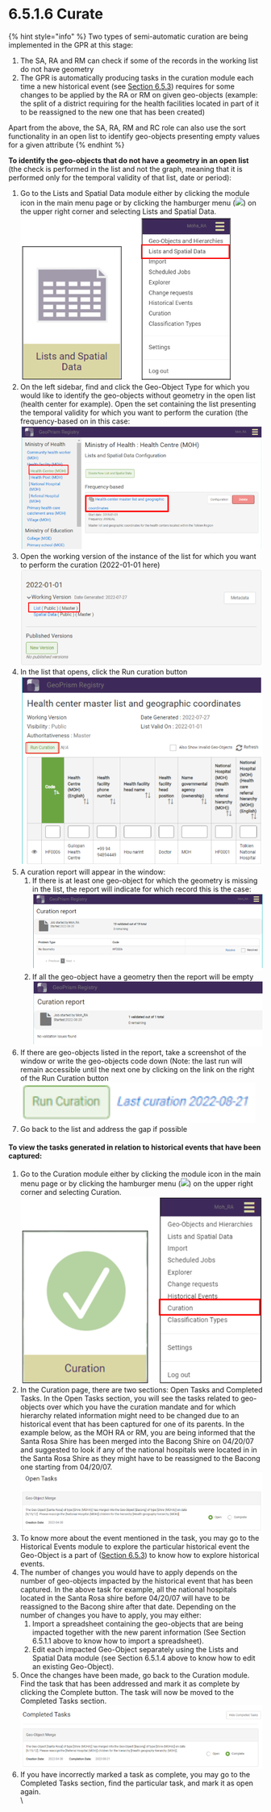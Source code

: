 # 6.5.1.6 Curate

{% hint style="info" %}
Two types of semi-automatic curation are being implemented in the GPR at this stage:&#x20;

1. The SA, RA and RM can check if some of the records in the working list do not have geometry&#x20;
2. The GPR is automatically producing tasks in the curation module each time a new historical event (see [Section 6.5.3](../6.5.3-historical-events.md)) requires for some changes to be applied by the RA or RM on given geo-objects (example: the split of a district requiring for the health facilities located in part of it to be reassigned to the new one that has been created)

Apart from the above, the SA, RA, RM and RC role can also use the sort functionality in an open list to identify geo-objects presenting empty values for a given attribute
{% endhint %}

**To identify the geo-objects that do not have a geometry in an open list** (the check is performed in the list and not the graph, meaning that it is performed only for the temporal validity of that list, date or period):

1. Go to the Lists and Spatial Data module either by clicking the module icon in the main menu page or by clicking the hamburger menu (![](https://lh3.googleusercontent.com/4ieAODNcwrlKZ6iUiZnYlbLGZmQJiEse\_Z8mls7B1vwiKHOfldO3TWH3smxfa1IJQb\_BhxM7c6iTe--Wm0sPvlovt4jp-DaoMkTqq5MNslg-imIrXqyoa3A3Fnq-Ct\_7AAaQzW-xMCIbev1kGSUU8xN5v8iFIayG4z8c4H78mU80Ms6J\_4PBB1ghQw)) on the upper right corner and selecting Lists and Spatial Data.\
   ![](<../../../../../.gitbook/assets/image (19) (1) (1).png>)
2. On the left sidebar, find and click the Geo-Object Type for which you would like to identify the geo-objects without geometry in the open list (health center for example). Open the set containing the list presenting the temporal validity for which you want to perform the curation (the frequency-based on in this case:\
   ****![](<../../../../../.gitbook/assets/image (34) (1).png>)****
3. Open the working version of the instance of the list for which you want to perform the curation (2022-01-01 here)\
   ![](<../../../../../.gitbook/assets/image (1) (1).png>)
4. In the list that opens, click the Run curation button\
   ![](<../../../../../.gitbook/assets/image (18) (4).png>)
5. A curation report will appear in the window:&#x20;
   1. If there is at least one geo-object for which the geometry is missing in the list, the report will indicate for which record this is the case:\
      ![](<../../../../../.gitbook/assets/image (4) (1).png>)
   2. If all the geo-object have a geometry then the report will be empty\
      ![](<../../../../../.gitbook/assets/image (16) (2).png>)
6. If there are geo-objects listed in the report, take a screenshot of the window or write the geo-objects code down (Note: the last run will remain accessible until the next one by clicking on the link on the right of the Run Curation button\
   ![](<../../../../../.gitbook/assets/image (10) (1).png>)
7. Go back to the list and address the gap if possible

#### To view the tasks generated in relation to historical events that have been captured:

1. Go to the Curation module either by clicking the module icon in the main menu page or by clicking the hamburger menu (![](https://lh4.googleusercontent.com/LXLYgQWXwF0Rm7eHKexpUu\_GXCMOZeSIZSyoj08-me4GjBUwtbljSg5P5twFI3HRGtbRvwD6L6cq0YyYZirbgNV45ESEyeBZPGvQDokvpyUyA88pGI5HyxeW7fvvpPz6\_vSMOeLuk62zspLP\_uedmw\_jlEURxV6ACuRE4p-fpiGrvrqD86w26a6Z9Q)) on the upper right corner and selecting Curation.\
   ![](<../../../../../.gitbook/assets/image (7) (2).png>)
2. In the Curation page, there are two sections: Open Tasks and Completed Tasks. In the Open Tasks section, you will see the tasks related to geo-objects over which you have the curation mandate and for which hierarchy related information might need to be changed due to an historical event that has been captured for one of its parents. In the example below, as the MOH RA or RM, you are being informed that the Santa Rosa Shire has been merged into the Bacong Shire on 04/20/07 and suggested to look if any of the national hospitals were located in in the Santa Rosa Shire as they might have to be reassigned to the Bacong one starting from 04/20/07.\
   ![](<../../../../../.gitbook/assets/image (17) (4).png>)
3. To know more about the event mentioned in the task, you may go to the Historical Events module to explore the particular historical event the Geo-Object is a part of ([Section 6.5.3](../6.5.3-historical-events.md)) to know how to explore historical events.
4. The number of changes you would have to apply depends on the number of geo-objects impacted by the historical event that has been captured. In the above task for example, all the national hospitals located in the Santa Rosa shire before 04/20/07 will have to be reassigned to the Bacong shire after that date. Depending on the number of changes you have to apply, you may either:
   1. Import a spreadsheet containing the geo-objects that are being impacted together with the new parent information (See Section 6.5.1.1 above to know how to import a spreadsheet).
   2. Edit each impacted Geo-Object separately using the Lists and Spatial Data module (see Section 6.5.1.4 above to know how to edit an existing Geo-Object).
5. Once the changes have been made, go back to the Curation module. Find the task that has been addressed and mark it as complete by clicking the Complete button. The task will now be moved to the Completed Tasks section.\
   ![](<../../../../../.gitbook/assets/image (6) (3).png>)
6. If you have incorrectly marked a task as complete, you may go to the Completed Tasks section, find the particular task, and mark it as open again.\
   \
